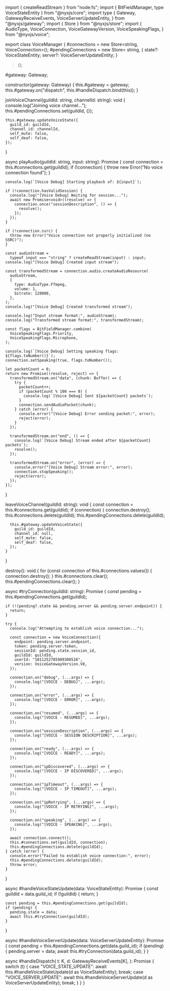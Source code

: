 import { createReadStream } from "node:fs";
import { BitFieldManager, type VoiceStateEntity } from "@nyxjs/core";
import type {
  Gateway,
  GatewayReceiveEvents,
  VoiceServerUpdateEntity,
} from "@nyxjs/gateway";
import { Store } from "@nyxjs/store";
import {
  AudioType,
  VoiceConnection,
  VoiceGatewayVersion,
  VoiceSpeakingFlags,
} from "@nyxjs/voice";

export class VoiceManager {
  #connections = new Store<string, VoiceConnection>();
  #pendingConnections = new Store<
    string,
    {
      state?: VoiceStateEntity;
      server?: VoiceServerUpdateEntity;
    }
  >();

  #gateway: Gateway;

  constructor(gateway: Gateway) {
    this.#gateway = gateway;
    this.#gateway.on("dispatch", this.#handleDispatch.bind(this));
  }

  joinVoiceChannel(guildId: string, channelId: string): void {
    console.log("Joining voice channel...");
    this.#pendingConnections.set(guildId, {});

    this.#gateway.updateVoiceState({
      guild_id: guildId,
      channel_id: channelId,
      self_mute: false,
      self_deaf: false,
    });
  }

  async playAudio(guildId: string, input: string): Promise<void> {
    const connection = this.#connections.get(guildId);
    if (!connection) {
      throw new Error("No voice connection found");
    }

    console.log(`[Voice Debug] Starting playback of: ${input}`);

    if (!connection.hasValidSession) {
      console.log("[Voice Debug] Waiting for session...");
      await new Promise<void>((resolve) => {
        connection.once("sessionDescription", () => {
          resolve();
        });
      });
    }

    if (!connection.ssrc) {
      throw new Error("Voice connection not properly initialized (no SSRC)");
    }

    const audioStream =
      typeof input === "string" ? createReadStream(input) : input;
    console.log("[Voice Debug] Created input stream");

    const transformedStream = connection.audio.createAudioResource(
      audioStream,
      {
        type: AudioType.Ffmpeg,
        volume: 1,
        bitrate: 128000,
      },
    );
    console.log("[Voice Debug] Created transformed stream");

    console.log("Input stream format:", audioStream);
    console.log("Transformed stream format:", transformedStream);

    const flags = BitFieldManager.combine(
      VoiceSpeakingFlags.Priority,
      VoiceSpeakingFlags.Microphone,
    );

    console.log(`[Voice Debug] Setting speaking flags: ${flags.toNumber()}`);
    connection.setSpeaking(true, flags.toNumber());

    let packetCount = 0;
    return new Promise((resolve, reject) => {
      transformedStream.on("data", (chunk: Buffer) => {
        try {
          packetCount++;
          if (packetCount % 100 === 0) {
            console.log(`[Voice Debug] Sent ${packetCount} packets`);
          }
          connection.sendAudioPacket(chunk);
        } catch (error) {
          console.error("[Voice Debug] Error sending packet:", error);
          reject(error);
        }
      });

      transformedStream.on("end", () => {
        console.log(`[Voice Debug] Stream ended after ${packetCount} packets`);
        resolve();
      });

      transformedStream.on("error", (error) => {
        console.error("[Voice Debug] Stream error:", error);
        connection.stopSpeaking();
        reject(error);
      });
    });
  }

  leaveVoiceChannel(guildId: string): void {
    const connection = this.#connections.get(guildId);
    if (connection) {
      connection.destroy();
      this.#connections.delete(guildId);
      this.#pendingConnections.delete(guildId);

      this.#gateway.updateVoiceState({
        guild_id: guildId,
        channel_id: null,
        self_mute: false,
        self_deaf: false,
      });
    }
  }

  destroy(): void {
    for (const connection of this.#connections.values()) {
      connection.destroy();
    }
    this.#connections.clear();
    this.#pendingConnections.clear();
  }

  async #tryConnection(guildId: string): Promise<void> {
    const pending = this.#pendingConnections.get(guildId);

    if (!(pending?.state && pending.server && pending.server.endpoint)) {
      return;
    }

    try {
      console.log("Attempting to establish voice connection...");

      const connection = new VoiceConnection({
        endpoint: pending.server.endpoint,
        token: pending.server.token,
        sessionId: pending.state.session_id,
        guildId: guildId,
        userId: "1011252785989308526",
        version: VoiceGatewayVersion.V8,
      });

      connection.on("debug", (...args) => {
        console.log("[VOICE - DEBUG]", ...args);
      });

      connection.on("error", (...args) => {
        console.log("[VOICE - ERROR]", ...args);
      });

      connection.on("resumed", (...args) => {
        console.log("[VOICE - RESUMED]", ...args);
      });

      connection.on("sessionDescription", (...args) => {
        console.log("[VOICE - SESSION DESCRIPTION]", ...args);
      });

      connection.on("ready", (...args) => {
        console.log("[VOICE - READY]", ...args);
      });

      connection.on("ipDiscovered", (...args) => {
        console.log("[VOICE - IP DISCOVERED]", ...args);
      });

      connection.on("ipTimeout", (...args) => {
        console.log("[VOICE - IP TIMEOUT]", ...args);
      });

      connection.on("ipRetrying", (...args) => {
        console.log("[VOICE - IP RETRYING]", ...args);
      });

      connection.on("speaking", (...args) => {
        console.log("[VOICE - SPEAKING]", ...args);
      });

      await connection.connect();
      this.#connections.set(guildId, connection);
      this.#pendingConnections.delete(guildId);
    } catch (error) {
      console.error("Failed to establish voice connection:", error);
      this.#pendingConnections.delete(guildId);
      throw error;
    }
  }

  async #handleVoiceStateUpdate(data: VoiceStateEntity): Promise<void> {
    const guildId = data.guild_id;
    if (!guildId) {
      return;
    }

    const pending = this.#pendingConnections.get(guildId);
    if (pending) {
      pending.state = data;
      await this.#tryConnection(guildId);
    }
  }

  async #handleVoiceServerUpdate(data: VoiceServerUpdateEntity): Promise<void> {
    const pending = this.#pendingConnections.get(data.guild_id);
    if (pending) {
      pending.server = data;
      await this.#tryConnection(data.guild_id);
    }
  }

  async #handleDispatch<K extends keyof GatewayReceiveEvents>(
    t: K,
    d: GatewayReceiveEvents[K],
  ): Promise<void> {
    switch (t) {
      case "VOICE_STATE_UPDATE":
        await this.#handleVoiceStateUpdate(d as VoiceStateEntity);
        break;
      case "VOICE_SERVER_UPDATE":
        await this.#handleVoiceServerUpdate(d as VoiceServerUpdateEntity);
        break;
    }
  }
}
